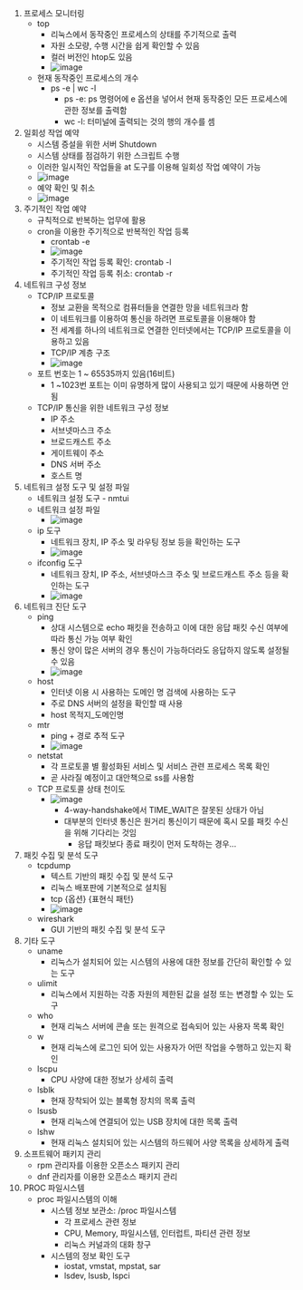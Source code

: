 1. 프로세스 모니터링
	- top
		- 리눅스에서 동작중인 프로세스의 상태를 주기적으로 출력
		- 자원 소모량, 수행 시간을 쉽게 확인할 수 있음
		- 컬러 버전인 htop도 있음
		- ![image](https://github.com/newdoin/Metanet-Study-Material/assets/121351760/7a3ef26e-7bb5-415d-a7f9-dc178d2f898e)
	- 현재 동작중인 프로세스의 개수
		- ps -e | wc -l
			- ps -e: ps 명령어에 e 옵션을 넣어서 현재 동작중인 모든 프로세스에 관한 정보를 출력함
			- wc -l: 터미널에 출력되는 것의 행의 개수를 셈
2. 일회성 작업 예약
	- 시스템 증설을 위한 서버 Shutdown
	- 시스템 상태를 점검하기 위한 스크립트 수행
	- 이러한 일시적인 작업들을 at 도구를 이용해 일회성 작업 예약이 가능
	- ![image](https://github.com/newdoin/Metanet-Study-Material/assets/121351760/876112f0-cc1f-4f1f-8acc-ab01670c0724)
	- 예약 확인 및 취소
	- ![image](https://github.com/newdoin/Metanet-Study-Material/assets/121351760/94b167c6-f9cc-4e9d-aaad-4f23e8d3cfa8)
3. 주기적인 작업 예약
	- 규칙적으로 반복하는 업무에 활용
	- cron을 이용한 주기적으로 반복적인 작업 등록
		- crontab -e
		- ![image](https://github.com/newdoin/Metanet-Study-Material/assets/121351760/2b25cd20-0483-4098-b958-d1bb372a990a)
		- 주기적인 작업 등록 확인: crontab -l
		- 주기적인 작업 등록 취소: crontab -r
4. 네트워크 구성 정보
	- TCP/IP 프로토콜
		- 정보 교환을 목적으로 컴퓨터들을 연결한 망을 네트워크라 함
		- 이 네트워크를 이용하여 통신을 하려면 프로토콜을 이용해야 함
		- 전 세계를 하나의 네트워크로 연결한 인터넷에서는 TCP/IP 프로토콜을 이용하고 있음
		- TCP/IP 계층 구조
		- ![image](https://github.com/newdoin/Metanet-Study-Material/assets/121351760/01cfb546-95d9-44a6-b984-3aaa9806dc50)
	- 포트 번호는 1 ~ 65535까지 있음(16비트)
		- 1 ~1023번 포트는 이미 유명하게 많이 사용되고 있기 때문에 사용하면 안 됨
	- TCP/IP 통신을 위한 네트워크 구성 정보
		- IP 주소
		- 서브넷마스크 주소
		- 브로드캐스트 주소
		- 게이트웨이 주소
		- DNS 서버 주소
		- 호스트 명
5. 네트워크 설정 도구 및 설정 파일
	- 네트워크 설정 도구 - nmtui
	- 네트워크 설정 파일
		- ![image](https://github.com/newdoin/Metanet-Study-Material/assets/121351760/f100bc64-7b9d-4b0e-9093-a3171656aa5e)
	- ip 도구
		- 네트워크 장치, IP 주소 및 라우팅 정보 등을 확인하는 도구
		- ![image](https://github.com/newdoin/Metanet-Study-Material/assets/121351760/b5b3e282-885e-4fe5-bbda-9020a9054a89)
	- ifconfig 도구
		- 네트워크 장치, IP 주소, 서브넷마스크 주소 및 브로드캐스트 주소 등을 확인하는 도구
		- ![image](https://github.com/newdoin/Metanet-Study-Material/assets/121351760/471474d5-1efa-4fb6-a3a5-8d773e57f6ba)
6. 네트워크 진단 도구
	- ping
		- 상대 시스템으로 echo 패킷을 전송하고 이에 대한 응답 패킷 수신 여부에 따라 통신 가능 여부 확인
		- 통신 양이 많은 서버의 경우 통신이 가능하더라도 응답하지 않도록 설정될 수 있음
		- ![image](https://github.com/newdoin/Metanet-Study-Material/assets/121351760/3e1a35a5-197b-4205-9d79-2b8853eeaef2)
	- host
		- 인터넷 이용 시 사용하는 도메인 명 검색에 사용하는 도구
		- 주로 DNS 서버의 설정을 확인할 때 사용
		- host 목적지_도메인명
	- mtr
		- ping + 경로 추적 도구
		- ![image](https://github.com/newdoin/Metanet-Study-Material/assets/121351760/425e7b6f-fbb8-4caa-9b43-73c9cbf1af11)
	- netstat
		- 각 프로토콜 별 활성화된 서비스 및 서비스 관련 프로세스 목록 확인
		- 곧 사라질 예정이고 대안책으로 ss를 사용함
	- TCP 프로토콜 상태 천이도
		- ![image](https://github.com/newdoin/Metanet-Study-Material/assets/121351760/a8e3c6e2-2c0d-4b80-b97c-1b5018c02621)
			- 4-way-handshake에서 TIME_WAIT은 잘못된 상태가 아님
			- 대부분의 인터넷 통신은 원거리 통신이기 때문에 혹시 모를 패킷 수신을 위해 기다리는 것임
				- 응답 패킷보다 종료 패킷이 먼저 도착하는 경우...
7. 패킷 수집 및 분석 도구
	- tcpdump
		- 텍스트 기반의 패킷 수집 및 분석 도구
		- 리눅스 배포판에 기본적으로 설치됨
		- tcp {옵션} {표현식 패턴}
		- ![image](https://github.com/newdoin/Metanet-Study-Material/assets/121351760/3ac62bd8-f5a4-49a4-856e-95d985abe612)
	- wireshark
		- GUI 기반의 패킷 수집 및 분석 도구
8. 기타 도구
	- uname
		- 리눅스가 설치되어 있는 시스템의 사용에 대한 정보를 간단히 확인할 수 있는 도구
	- ulimit
		- 리눅스에서 지원하는 각종 자원의 제한된 값을 설정 또는 변경할 수 있는 도구
	-  who
		- 현재 리눅스 서버에 콘솔 또는 원격으로 접속되어 있는 사용자 목록 확인
	- w
		- 현재 리눅스에 로그인 되어 있는 사용자가 어떤 작업을 수행하고 있는지 확인
	- lscpu
		- CPU 사양에 대한 정보가 상세히 출력
	- lsblk
		- 현재 장착되어 있는 블록형 장치의 목록 출력
	- lsusb
		- 현재 리눅스에 연결되어 있는 USB 장치에 대한 목록 출력
	- lshw
		- 현재 리눅스 설치되어 있는 시스템의 하드웨어 사양 목록을 상세하게 출력
9. 소프트웨어 패키지 관리
	- rpm 관리자를 이용한 오픈소스 패키지 관리
	- dnf 관리자를 이용한 오픈소스 패키지 관리
10. PROC 파일시스템
	- proc 파일시스템의 이해
		- 시스템 정보 보관소: /proc 파일시스템
			- 각 프로세스 관련 정보
			- CPU, Memory, 파일시스템, 인터럽트, 파티션 관련 정보
			- 리눅스 커널과의 대화 창구
		- 시스템의 정보 확인 도구
			- iostat, vmstat, mpstat, sar
			- lsdev, lsusb, lspci